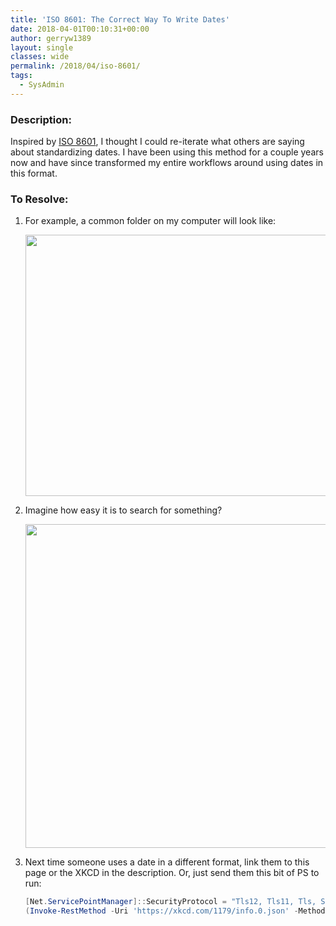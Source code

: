 ```yaml
---
title: 'ISO 8601: The Correct Way To Write Dates'
date: 2018-04-01T00:10:31+00:00
author: gerryw1389
layout: single
classes: wide
permalink: /2018/04/iso-8601/
tags:
  - SysAdmin
---
```

<!--more-->

### Description:

Inspired by [ISO 8601](https://xkcd.com/1179/), I thought I could re-iterate what others are saying about standardizing dates. I have been using this method for a couple years now and have since transformed my entire workflows around using dates in this format.

### To Resolve:

1. For example, a common folder on my computer will look like:

   <img class="alignnone size-full wp-image-5324" src="https://automationadmin.com/assets/images/uploads/2018/04/dates.png" alt="" width="628" height="418" srcset="https://automationadmin.com/assets/images/uploads/2018/04/dates.png 628w, https://automationadmin.com/assets/images/uploads/2018/04/dates-300x200.png 300w" sizes="(max-width: 628px) 100vw, 628px" /> 

2. Imagine how easy it is to search for something?

   <img class="alignnone size-full wp-image-5325" src="https://automationadmin.com/assets/images/uploads/2018/04/dates2.png" alt="" width="728" height="518" srcset="https://automationadmin.com/assets/images/uploads/2018/04/dates2.png 728w, https://automationadmin.com/assets/images/uploads/2018/04/dates2-300x213.png 300w" sizes="(max-width: 728px) 100vw, 728px" /> 

3. Next time someone uses a date in a different format, link them to this page or the XKCD in the description. Or, just send them this bit of PS to run:

   ```powershell
   [Net.ServicePointManager]::SecurityProtocol = "Tls12, Tls11, Tls, Ssl3";
   (Invoke-RestMethod -Uri 'https://xkcd.com/1179/info.0.json' -Method Get | Select-Object -ExpandProperty Transcript).subString(0,238)
   ```

